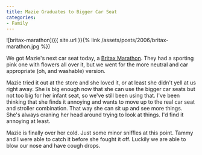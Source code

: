 ```yaml
---
title: Mazie Graduates to Bigger Car Seat
categories:
- Family
---
```


![britax-marathon]({{ site.url }}{% link /assets/posts/2006/britax-marathon.jpg %})

We got Mazie's next car seat today, a [Britax Marathon](http://www.britaxusa.com/products.cfm?action=ShowProduct&pro_id=7C71C785-4FBA-422D-83DC419B3D5B8213). They had a sporting pink one with flowers all over it, but we went for the more neutral and car appropriate (oh, and washable) version.

Mazie tried it out at the store and she loved it, or at least she didn't yell at us right away. She is big enough now that she can use the bigger car seats but not too big for her infant seat, so we've still been using that. I've been thinking that she finds it annoying and wants to move up to the real car seat and stroller combination. That way she can sit up and see more things. She's always craning her head around trying to look at things. I'd find it annoying at least.

Mazie is finally over her cold. Just some minor sniffles at this point. Tammy and I were able to catch it before she fought it off. Luckily we are able to blow our nose and have cough drops.

